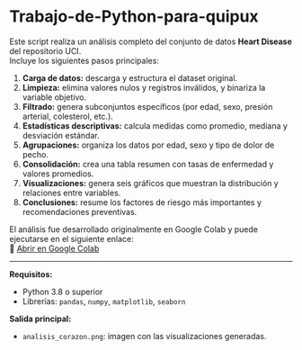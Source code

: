 # Trabajo-de-Python-para-quipux

Este script realiza un análisis completo del conjunto de datos **Heart Disease** del repositorio UCI.  
Incluye los siguientes pasos principales:

1. **Carga de datos:** descarga y estructura el dataset original.  
2. **Limpieza:** elimina valores nulos y registros inválidos, y binariza la variable objetivo.  
3. **Filtrado:** genera subconjuntos específicos (por edad, sexo, presión arterial, colesterol, etc.).  
4. **Estadísticas descriptivas:** calcula medidas como promedio, mediana y desviación estándar.  
5. **Agrupaciones:** organiza los datos por edad, sexo y tipo de dolor de pecho.  
6. **Consolidación:** crea una tabla resumen con tasas de enfermedad y valores promedios.  
7. **Visualizaciones:** genera seis gráficos que muestran la distribución y relaciones entre variables.  
8. **Conclusiones:** resume los factores de riesgo más importantes y recomendaciones preventivas.

El análisis fue desarrollado originalmente en Google Colab y puede ejecutarse en el siguiente enlace:  
🔗 [Abrir en Google Colab](https://colab.research.google.com/drive/1PHgTLUXaWP5V0cVU8e5oLeb8yhLVQlYd?usp=sharing)

---

**Requisitos:**  
- Python 3.8 o superior  
- Librerías: `pandas`, `numpy`, `matplotlib`, `seaborn`

**Salida principal:**  
- `analisis_corazon.png`: imagen con las visualizaciones generadas.

